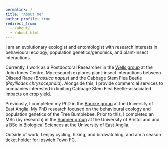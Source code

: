 ```yaml
---
permalink: /
title: "About me"
author_profile: true
redirect_from: 
  - /about/
  - /about.html
---
```


I am an evolutionary ecologist and entomologist with research interests in behavioural ecology, population genetics/genomics, and plant-insect interactions.

Currently, I work as a Postdoctoral Researcher in the [Wells group](https://www.jic.ac.uk/people/rachel-wells/) at the John Innes Centre. My research explores plant-insect interactions between Oilseed Rape (*Brassica napus*) and the Cabbage Stem Flea Beetle (*Psylliodes chrysocephala*). Alongside this, I provide commercial services to companies interested in limiting Cabbage Stem Flea Beetle-associated impacts on crop yield.

Previously, I completed my PhD in the [Bourke group](https://andrewbourkeresearch.com) at the University of East Anglia. My PhD research focused on the behavioural ecology and population genetics of the Tree Bumblebee. Prior to this, I completed an MSc (by research) in the [Sumner group](http://www.sumnerlab.co.uk/) at the University of Bristol and and a BSc in Biological Sciences at the University of East Anglia.

Outside of work, I enjoy cycling, hiking, and birdwatching, and am a season ticket holder for Ipswich Town FC.

